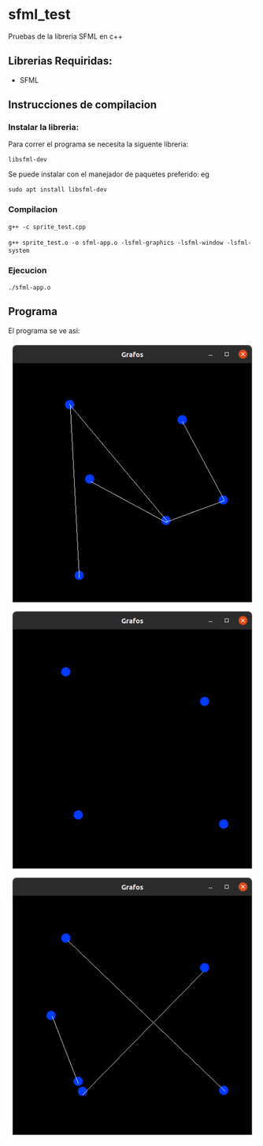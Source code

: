 # sfml_test
Pruebas de la libreria SFML en c++

## Librerias Requiridas:
* SFML

## Instrucciones de compilacion

### Instalar la libreria:
Para correr el programa se necesita la siguente libreria:
```
libsfml-dev
```
Se puede instalar con el manejador de paquetes preferido: eg 
```
sudo apt install libsfml-dev
```

### Compilacion

```
g++ -c sprite_test.cpp

g++ sprite_test.o -o sfml-app.o -lsfml-graphics -lsfml-window -lsfml-system
```

### Ejecucion

```
./sfml-app.o
```


## Programa

El programa se ve asi:

![Funcionamiento](Images/Funcionamiento.png)
![Funcionamiento2](Images/Funcionamiento2.png)
![Funcionamiento3](Images/Funcionamiento3.png)
